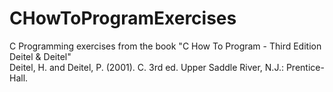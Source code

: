 # CHowToProgramExercises
C Programming exercises from the book "C How To Program - Third Edition Deitel &amp; Deitel"<br />
Deitel, H. and Deitel, P. (2001). C. 3rd ed. Upper Saddle River, N.J.: Prentice-Hall.
